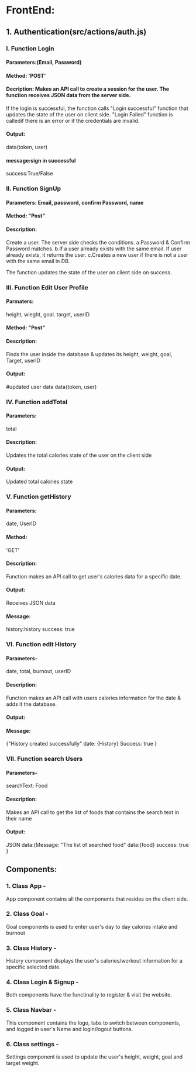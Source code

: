 # FrontEnd:
## 1. Authentication(src/actions/auth.js)
### I. Function Login
#### Parameters:(Email, Password)
#### Method: 'POST'
#### Decription: Makes an API call to create a session for the user. The function receives JSON data from the server side.
If the login is successful, the function calls "Login successful" function that updates the state of the user on client side.
"Login Failed" function is calledif there is an error or if the credentials are invalid.
#### Output:
data(token, user)
#### message:sign in successful
success:True/False

### II. Function SignUp
#### Parameters: Email, password, confirm Password, name
#### Method: "Post"
#### Description:
Create a user. The server side checks the conditions.
a.Password & Confirm Password matches.
b.If a user already exists with the same email. If user already exists, it returns the user.
c.Creates a new user if there is not a user with the same email in DB.

The function updates the state of the user on client side on success.

### III. Function Edit User Profile
#### Parmaters: 
height, wieght, goal. target, userID
#### Method: "Post"
#### Description: 
Finds the user inside the database & updates its height, weight, goal, Target, userID
#### Output: 
#updated user data
data{token, user}

### IV. Function addTotal
#### Parameters: 
total
#### Description: 
Updates the total calories state of the user on the client side
#### Output: 
Updated total calories state

### V. Function getHistory
#### Parameters: 
date, UserID
#### Method:
'GET'
#### Description:
Function makes an API call to get user's calories data for a specific date.
#### Output: 
Receives JSON data
#### Message: 
history:history
success: true

### VI. Function edit History
#### Parameters- 
date, total, burnout, userID
#### Description: 
Function makes an API call with users calories information for the date & adds it the database.
#### Output:
#### Message: 
{"History created successfully"
date: {History}
Success: true
}

### VII. Function search Users
#### Parameters- 
searchText: Food
#### Description:
Makes an API call to get the list of foods that contains the search text in their name
#### Output:
JSON data:{Message: "The list of searched food"
data:{food}
success: true
}

## Components:
### 1. Class App - 
App component contains all the components that resides on the client side.
### 2. Class Goal - 
Goal components is used to enter user's day to day calories intake and burnout
### 3. Class History - 
History component displays the user's calories/workout information for a specific selected date.
### 4. Class Login & Signup - 
Both components have the functinality to register & visit the website.
### 5. Class Navbar - 
This component contains the logo, tabs to switch between components, and logged in user's Name and login/logout buttons.
### 6. Class settings - 
Settings component is used to update the user's height, weight, goal and target weight.
